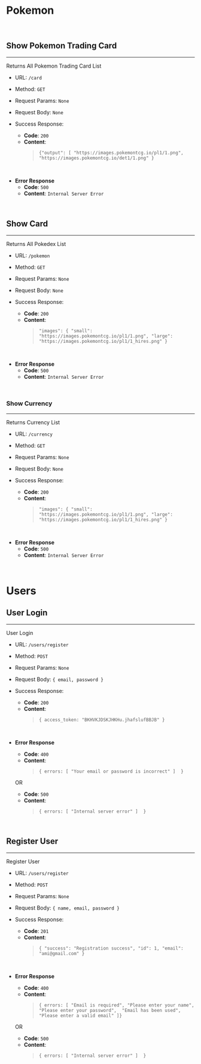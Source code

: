 # Pokemon

<br>

## Show Pokemon Trading Card

---

Returns All Pokemon Trading Card List

* URL: `/card`

* Method: `GET`

* Request Params: `None`

* Request Body: `None`

* Success Response:

  * **Code**: `200`
  * **Content**:
    >`{"output": [
        "https://images.pokemontcg.io/pl1/1.png",
        "https://images.pokemontcg.io/det1/1.png"
        }`

<br>

* **Error Response**
  * **Code**: `500`
  * **Content**: `Internal Server Error`

<br>

## Show Card

---

Returns All Pokedex List

* URL: `/pokemon`

* Method: `GET`

* Request Params: `None`

* Request Body: `None`

* Success Response:

  * **Code**: `200`
  * **Content**:
    > `"images": {
        "small": "https://images.pokemontcg.io/pl1/1.png",
        "large": "https://images.pokemontcg.io/pl1/1_hires.png"
    }`

<br>

* **Error Response**
  * **Code**: `500`
  * **Content**: `Internal Server Error`

<br>

### Show Currency

---

Returns Currency List

* URL: `/currency`

* Method: `GET`

* Request Params: `None`

* Request Body: `None`

* Success Response:

  * **Code**: `200`
  * **Content**:
    > `"images": {
        "small": "https://images.pokemontcg.io/pl1/1.png",
        "large": "https://images.pokemontcg.io/pl1/1_hires.png"
    }`

<br>

* **Error Response**
  * **Code**: `500`
  * **Content**: `Internal Server Error`

<br>

# Users

## User Login

---

User Login

* URL: `/users/register`

* Method: `POST`

* Request Params: `None`

* Request Body: `{ email, password }`

* Success Response:

  * **Code**: `200`
  * **Content**:
    > `{ access_token: "BKHVKJDSKJHKHu.jhafslufBBJB"
    }`

<br>

* **Error Response**
  * **Code**: `400`
  * **Content**:
      > `{ errors: [ "Your email or password is incorrect" ] 
      }` <br/>
   
   OR 

  * **Code**: `500`
  * **Content**: 
    > `{ errors: [ "Internal server error" ] 
    }`

<br>

## Register User
---

Register User

* URL: `/users/register`

* Method: `POST`

* Request Params: `None`

* Request Body: `{ name, email, password }`

* Success Response:

  * **Code**: `201`
  * **Content**:
    > `{
    "success": "Registration success",
    "id": 1,
    "email": "ami@gmail.com" }`

<br>

* **Error Response**
  * **Code**: `400`
  * **Content**:
      > `{ errors: [ "Email is required",
     "Please enter your name", 
     "Please enter your password", 
     "Email has been used", 
     "Please enter a valid email" ]}` <br/>

   OR 

  * **Code**: `500`
  * **Content**:
    > `{ errors: [ "Internal server error" ] 
    }` 
